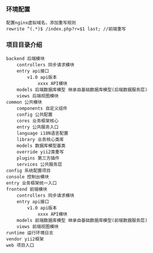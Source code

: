 ### 环境配置
    配置nginx虚拟域名，添加重写规则
    rewrite ^(.*)$ /index.php?r=$1 last; //前端重写
### 项目目录介绍
    backend 后端模块
        controllers 同步请求模块
        entry api接口
            v1.0 api版本
                xxxx API模块
        models 后端数据库模型 继承自基础数据库模型(后端数据服务层)
        views 后端视图模块
    common 公共模块
        components 自定义组件
        config 公共配置
        cores 业务框架核心
        entry 公共服务入口
        language i18N语言配置
        library 业务核心类库
        models 数据库模型基类
        override yii2类重写
        plugins 第三方插件
        services 公共服务层
    config 系统配置项目
    console 控制台模块
    entry 业务框架统一入口
    frontend 前端模块
        controllers 同步请求模块
        entry api接口
            v1.0 api版本
                xxxx API模块
        models 前端数据库模型 继承自基础数据库模型(前端数据服务层)
        views 前端视图模块
    runtime 运行环境日志
    vendor yii2框架
    web 项目入口
    